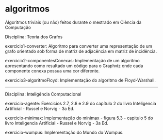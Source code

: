 # algoritmos
Algoritmos triviais (ou não) feitos durante o mestrado em Ciência da Computação


Disciplina: Teoria dos Grafos

exercicio1-converter: Algoritmo para converter uma representação de um grafo orientado sob forma de matriz de adjacência em matriz de incidência.

exercicio2-componentesConexas: Implementação de um algoritmo apresentando como resultado um código para o Graphviz onde cada componente conexa possua uma cor diferente.

exercicio3-algoritmoFloyd: Implementação do algoritmo de Floyd-Warshall.

------------------------------------------------------------------------------------------------------------------------------------------

Disciplina: Inteligência Computacional

exercicio-agente: Exercicios 2.7, 2.8 e 2.9 do capítulo 2 do livro Inteligencia Artificial - Russel e Norvig - 3a Ed.

exercicio-minimax: Implementação do minimax - figura 5.3 - capitulo 5 do livro Inteligencia Artificial - Russel e Norvig - 3a Ed.

exercicio-wumpus: Implementação do Mundo do Wumpus.

